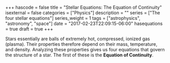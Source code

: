 +++
hascode = false
title = "Stellar Equations: The Equation of Continuity"
isexternal = false
categories = ["Physics"]
description = ""
series = ["The four stellar equations"]
series_weight = 1
tags = ["astrophysics", "astronomy", "space"]
date = "2017-02-23T22:09:15-06:00"
hasequations = true
draft = true
+++

Stars essentially are balls of extremely hot, compressed, ionized gas (plasma).
Their properties therefore depend on their mass, temperature, and density.
Analyzing these properties gives us four equations that govern the structure of
a star. The first of these is the **Equation of Continuity**.

